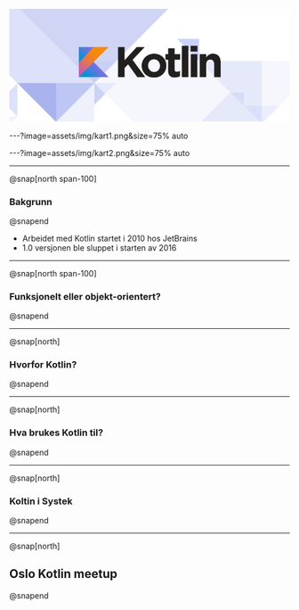 ![](assets/img/kotlin-logo.png)

---?image=assets/img/kart1.png&size=75% auto

---?image=assets/img/kart2.png&size=75% auto

---
@snap[north span-100]
### Bakgrunn
@snapend

* Arbeidet med Kotlin startet i 2010 hos JetBrains
* 1.0 versjonen ble sluppet i starten av 2016

---
@snap[north span-100]
### Funksjonelt eller objekt-orientert?
@snapend

---
@snap[north]
### Hvorfor Kotlin?
@snapend

---
@snap[north]
### Hva brukes Kotlin til?
@snapend

---
@snap[north]
### Koltin i Systek
@snapend

---
@snap[north]
## Oslo Kotlin meetup
@snapend
